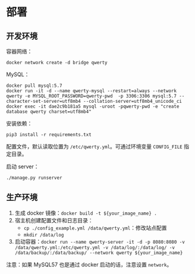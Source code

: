 # 部署

## 开发环境

容器网络：

    docker network create -d bridge qwerty

MySQL：

    docker pull mysql:5.7
    docker run -it -d --name qwerty-mysql --restart=always --network qwerty -e MYSQL_ROOT_PASSWORD=qwerty-pwd  -p 3306:3306 mysql:5.7 --character-set-server=utf8mb4 --collation-server=utf8mb4_unicode_ci
    docker exec -it dae2c9b181a5 mysql -uroot -pqwerty-pwd -e "create database qwerty charset=utf8mb4"

安装依赖：

    pip3 install -r requirements.txt

配置文件，默认读取位置为 `/etc/qwerty.yml`。可通过环境变量 `CONFIG_FILE` 指定目录。

启动 server：

    ./manage.py runserver

## 生产环境

1. 生成 docker 镜像：`docker build -t ${your_image_name} .`
2. 宿主机创建配置文件和日志目录：
    + `cp ./config_example.yml /data/qwerty.yml`：修改站点配置
    + `mkdir /data/log`
3. 启动容器：`docker run --name qwerty-server -it -d -p 8080:8080 -v /data/qwerty.yml:/etc/qwerty.yml -v /data/log/:/data/log/ -v /data/backup/:/data/backup/ --network qwerty ${your_image_name}`

注意：如果 MySQL57 也是通过 docker 启动的话，注意设置 `network`。

